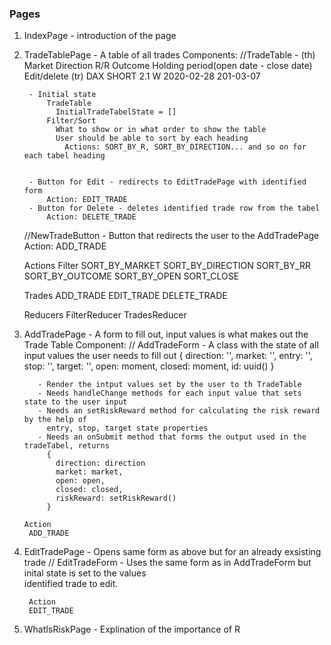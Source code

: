 ### Pages 
  1. IndexPage - introduction of the page

  2. TradeTablePage - A table of all trades 
      Components: 
        //TradeTable 
          - (th) Market  Direction   R/R   Outcome  Holding period(open date - close date)    Edit/delete
            (tr)  DAX      SHORT     2.1     W      2020-02-28    201-03-07

          - Initial state  
              TradeTable
                InitialTradeTabelState = []
              Filter/Sort
                What to show or in what order to show the table
                User should be able to sort by each heading
                  Actions: SORT_BY_R, SORT_BY_DIRECTION... and so on for each tabel heading
        

          - Button for Edit - redirects to EditTradePage with identified form 
              Action: EDIT_TRADE
          - Button for Delete - deletes identified trade row from the tabel  
              Action: DELETE_TRADE
        //NewTradeButton
          - Button that redirects the user to the AddTradePage  
              Action: ADD_TRADE 

      Actions 
        Filter
          SORT_BY_MARKET
          SORT_BY_DIRECTION
          SORT_BY_RR
          SORT_BY_OUTCOME
          SORT_BY_OPEN
          SORT_CLOSE

        Trades 
          ADD_TRADE
          EDIT_TRADE
          DELETE_TRADE

      Reducers 
        FilterReducer
        TradesReducer
        

  3. AddTradePage - A form to fill out, input values is what makes out the Trade Table
      Component: 
        // AddTradeForm 
            - A class with the state of all input values the user needs to fill out 
              {
                direction: '',
                market: '',
                entry: '',
                stop: '',
                target: '',
                open: moment,
                closed: moment,
                id: uuid()
              }

            - Render the intput values set by the user to th TradeTable 
            - Needs handleChange methods for each input value that sets state to the user input
            - Needs an setRiskReward method for calculating the risk reward by the help of 
              entry, stop, target state properties
            - Needs an onSubmit method that forms the output used in the tradeTabel, returns 
              {
                direction: direction
                market: market,
                open: open,
                closed: closed,
                riskReward: setRiskReward()
              }

         Action
          ADD_TRADE

  4. EditTradePage - Opens same form as above but for an already exsisting trade
        // EditTradeForm 
            - Uses the same form as in AddTradeForm but inital state is set to the values   
              identified trade to edit.

          Action
          EDIT_TRADE

  5. WhatIsRiskPage - Explination of the importance of R